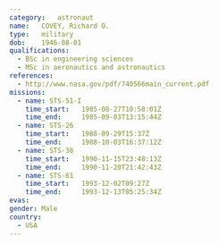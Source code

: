 ```yaml
---
category:	astronaut
name:	COVEY, Richard O.
type:	military
dob:	1946-08-01
qualifications:
  - BSc in engineering sciences
  - MSc in aeronautics and astronautics
references:
  - http://www.nasa.gov/pdf/740566main_current.pdf
missions:
  - name: STS-51-I
    time_start:   1985-08-27T10:58:01Z
    time_end:     1985-09-03T13:15:44Z
  - name: STS-26
    time_start:   1988-09-29T15:37Z
    time_end:     1988-10-03T16:37:12Z
  - name: STS-38
    time_start:   1990-11-15T23:48:13Z
    time_end:     1990-11-20T21:42:43Z
  - name: STS-61
    time_start:   1993-12-02T09:27Z
    time_end:     1993-12-13T05:25:34Z
evas:
gender:	Male
country:
  - USA
---
```

